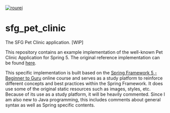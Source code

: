 [![rourei](https://circleci.com/gh/rourei/spring_pet_clinic.svg?style=svg)](https://app.circleci.com/pipelines/github/rourei/sfg_pet_clinic)

# sfg_pet_clinic

The SFG Pet Clinic application. [WIP]

This repository contains an example implementation of the well-known Pet Clinic Application for Spring 5. The original reference implementation can be found [here](https://github.com/spring-projects/spring-petclinic).

This specific implementation is built based on the [Spring Framework 5 - Beginner to Guru](https://www.udemy.com/testing-spring-boot-beginner-to-guru) online course and serves as a study platform to reinforce different concepts and best practices within the Spring Framework. It does use some of the original static resources such as images, styles, etc.
Because of its use as a study platform, it will be heavily commented. Since I am also new to Java programming, this includes comments about general syntax as well as Spring specific contents.

